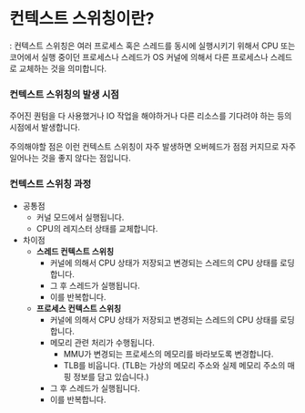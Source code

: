 # 컨텍스트 스위칭이란?

: 컨텍스트 스위칭은 여러 프로세스 혹은 스레드를 동시에 실행시키기 위해서 CPU 또는 코어에서 실행 중이던 프로세스나 스레드가 OS 커널에 의해서 다른 프로세스나 스레드로 교체하는 것을 의미합니다.

### 컨텍스트 스위칭의 발생 시점

주어진 퀀텀을 다 사용했거나 IO 작업을 해야하거나 다른 리소스를 기다려야 하는 등의 시점에서 발생합니다.

주의해야할 점은 이런 컨텍스트 스위칭이 자주 발생하면 오버헤드가 점점 커지므로 자주 일어나는 것을 좋지 않다는 점입니다.

### 컨텍스트 스위칭 과정
- 공통점
    - 커널 모드에서 실행됩니다.
    - CPU의 레지스터 상태를 교체합니다.
- 차이점
    - __스레드 컨텍스트 스위칭__
        - 커널에 의해서 CPU 상태가 저장되고 변경되는 스레드의 CPU 상태를 로딩합니다.
        - 그 후 스레드가 실행됩니다.
        - 이를 반복합니다.
    - __프로세스 컨텍스트 스위칭__
        - 커널에 의해서 CPU 상태가 저장되고 변경되는 스레드의 CPU 상태를 로딩합니다.
        - 메모리 관련 처리가 수행됩니다.
            - MMU가 변경되는 프로세스의 메모리를 바라보도록 변경합니다.
            - TLB를 비웁니다. (TLB는 가상의 메모리 주소와 실제 메모리 주소의 매핑 정보를 담고 있습니다.)
        - 그 후 스레드가 실행됩니다.
        - 이를 반복합니다.
